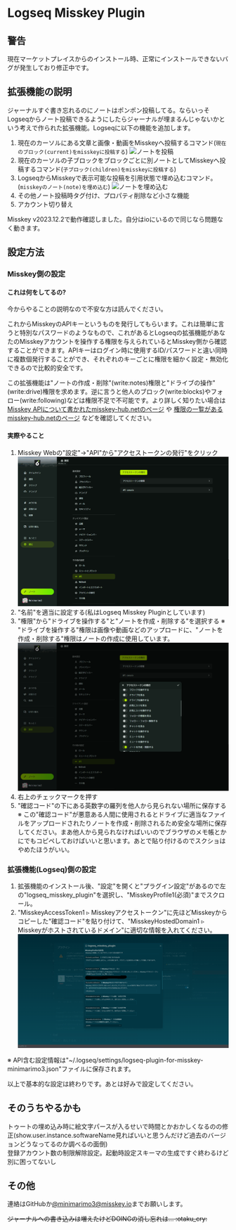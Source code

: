 # Logseq Misskey Plugin

## 警告

現在マーケットプレイスからのインストール時、正常にインストールできないバグが発生しており修正中です。

## 拡張機能の説明

ジャーナルすぐ書き忘れるのにノートはポンポン投稿してる。ならいっそLogseqからノート投稿できるようにしたらジャーナルが埋まるんじゃないかという考えで作られた拡張機能。Logseqに以下の機能を追加します。

1. 現在のカーソルにある文章と画像・動画をMisskeyへ投稿するコマンド(`現在のブロック(current)をmisskeyに投稿する`)
    ![ノートを投稿](./document/post_note.gif)
2. 現在のカーソルの子ブロックをブロックごとに別ノートとしてMisskeyへ投稿するコマンド(`子ブロック(children)をmisskeyに投稿する`)
3. LogseqからMisskeyで表示可能な投稿を引用状態で埋め込むコマンド。(`misskeyのノート(note)を埋め込む`)
    ![ノートを埋め込む](./document/embed_note.gif)
4. その他ノート投稿時タグ付け、プロパティ削除など小さな機能
5. アカウント切り替え

Misskey v2023.12.2で動作確認しました。自分はioにいるので同じなら問題なく動きます。

## 設定方法

### Misskey側の設定

#### これは何をしてるの?

今からやることの説明なので不安な方は読んでください。

これからMisskeyのAPIキーというものを発行してもらいます。これは簡単に言うと特別なパスワードのようなもので、これがあるとLogseqの拡張機能があなたのMisskeyアカウントを操作する権限を与えられているとMisskey側から確認することができます。APIキーはログイン時に使用するID/パスワードと違い同時に複数個発行することができ、それぞれのキーごとに権限を細かく設定・無効化できるので比較的安全です。

この拡張機能は"ノートの作成・削除"(write:notes)権限と"ドライブの操作"(write:drive)権限を求めます。逆に言うと他人のブロック(write:blocks)やフォロー(write:following)などは権限不足で不可能です。より詳しく知りたい場合は [Misskey APIについて書かれたmisskey-hub.netのページ](https://misskey-hub.net/en/docs/for-developers/api/) や [権限の一覧があるmisskey-hub.netのページ](https://misskey-hub.net/en/docs/for-developers/api/permission/) などを確認してください。

#### 実際やること

1. Misskey Webの"設定"->"API"から"アクセストークンの発行"をクリック
![APIの場所](./document/API_place.png)
2. "名前"を適当に設定する(私はLogseq Misskey Pluginとしています)
3. "権限"から"ドライブを操作する"と"ノートを作成・削除する"を選択する
    ※ "ドライブを操作する"権限は画像や動画などのアップロードに、"ノートを作成・削除する"権限はノートの作成に使用しています。
    ![APIの権限](./document/API_permission.png)
4. 右上のチェックマークを押す
5. "確認コード"の下にある英数字の羅列を他人から見られない場所に保存する  
    ※ この"確認コード"が悪意ある人間に使用されるとドライブに適当なファイルをアップロードされたりノートを作成・削除されるため安全な場所に保存してください。まあ他人から見られなければいいのでブラウザのメモ帳とかにでもコピペしておけばいいと思います。あとで貼り付けるのでスクショはやめたほうがいい。

### 拡張機能(Logseq)側の設定

1. 拡張機能のインストール後、"設定"を開くと"プラグイン設定"があるので左の"logseq_misskey_plugin"を選択し、"MisskeyProfile1(必須)"までスクロール。
2. "MisskeyAccessToken1 ▹ Misskeyアクセストークン"に先ほどMisskeyからコピーした"確認コード"を貼り付けて、"MisskeyHostedDomain1 ▹ Misskeyがホストされているドメイン"に適切な情報を入れてください。
![拡張機能にAPIキーを設定](./document/set_api_key_logseq.png)

※ API含む設定情報は"~/.logseq/settings/logseq-plugin-for-misskey-minimarimo3.json"ファイルに保存されます。

以上で基本的な設定は終わりです。あとは好みで設定してください。

## そのうちやるかも

トゥートの埋め込み時に絵文字パースが入るせいで時間とかおかしくなるのの修正(show.user.instance.softwareName見ればいいと思うんだけど過去のバージョンどうなってるのか調べるの面倒)  
登録アカウント数の制限解除設定。起動時設定スキーマの生成ですぐ終わるけど別に困ってないし

## その他

連絡はGitHubか[@minimarimo3@misskey.io](https://misskey.io/@minimarimo3@misskey.io)までお願いします。

~~ジャーナルへの書き込みは増えたけどDOINGの消し忘れは... :otaku_cry:~~
